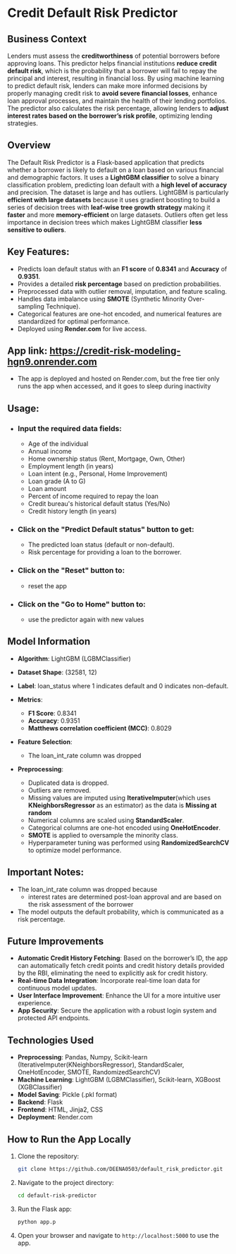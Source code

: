 # Credit Default Risk Predictor

## Business Context
Lenders must assess the **creditworthiness** of potential borrowers before approving loans. This predictor helps financial institutions **reduce credit default risk**, which is the probability that a borrower will fail to repay the principal and interest, resulting in financial loss. By using machine learning to predict default risk, lenders can make more informed decisions by properly managing credit risk to **avoid severe financial losses**, enhance loan approval processes, and maintain the health of their lending portfolios.
The predictor also calculates the risk percentage, allowing lenders to **adjust interest rates based on the borrower’s risk profile**, optimizing lending strategies.
  
## Overview
The Default Risk Predictor is a Flask-based application that predicts whether a borrower is likely to default on a loan based on various financial and demographic factors. It uses a **LightGBM classifier** to solve a binary classification problem, predicting loan default with a **high level of accuracy** and precision.
The dataset is large and has outliers. LightGBM is particularly **efficient with large datasets** because it uses gradient boosting to build a series of decision trees with **leaf-wise tree growth strategy** making it **faster** and more **memory-efficient** on large datasets. Outliers often get less importance in decision trees which makes LightGBM classifier **less sensitive to ouliers**. 

## Key Features:
* Predicts loan default status with an **F1 score** of **0.8341** and **Accuracy** of **0.9351**.
* Provides a detailed **risk percentage** based on prediction probabilities.
* Preprocessed data with outlier removal, imputation, and feature scaling.
* Handles data imbalance using **SMOTE** (Synthetic Minority Over-sampling Technique).
* Categorical features are one-hot encoded, and numerical features are standardized for optimal performance.
* Deployed using **Render.com** for live access.

## App link: https://credit-risk-modeling-hgn9.onrender.com
* The app is deployed and hosted on Render.com, but the free tier only runs the app when accessed, and it goes to sleep during inactivity

## Usage:
* ### Input the required data fields:
  * Age of the individual
  * Annual income
  * Home ownership status (Rent, Mortgage, Own, Other)
  * Employment length (in years)
  * Loan intent (e.g., Personal, Home Improvement)
  * Loan grade (A to G)
  * Loan amount
  * Percent of income required to repay the loan
  * Credit bureau's historical default status (Yes/No)
  * Credit history length (in years)

* ### Click on the "**Predict Default status**" button to get:
  * The predicted loan status (default or non-default).
  * Risk percentage for providing a loan to the borrower.
  
* ### Click on the "Reset" button to:
  * reset the app
* ### Click on the "Go to Home" button  to:
  * use the predictor again with new values

## Model Information

* **Algorithm**: LightGBM (LGBMClassifier)

* **Dataset Shape**: (32581, 12)

* **Label**: loan_status where 1 indicates default and 0 indicates non-default.

* **Metrics**:
  * **F1 Score**: 0.8341
  * **Accuracy**: 0.9351
  * **Matthews correlation coefficient (MCC)**: 0.8029
    
* **Feature Selection**:
  * The loan_int_rate column was dropped

* **Preprocessing**:
  * Duplicated data is dropped.
  * Outliers are removed.
  * Missing values are imputed using **IterativeImputer**(which uses **KNeighborsRegressor** as an estimator) as the data is **Missing at random**
  * Numerical columns are scaled using **StandardScaler**.
  * Categorical columns are one-hot encoded using **OneHotEncoder**.
  * **SMOTE** is applied to oversample the minority class.
  * Hyperparameter tuning was performed using **RandomizedSearchCV** to optimize model performance.

## Important Notes:
* The loan_int_rate column was dropped because
  * interest rates are determined post-loan approval and are based on the risk assessment of the borrower
* The model outputs the default probability, which is communicated as a risk percentage.

## Future Improvements
* **Automatic Credit History Fetching**: Based on the borrower’s ID, the app can automatically fetch credit points and credit history details provided by the RBI, eliminating the need to explicitly ask for credit history.
* **Real-time Data Integration**: Incorporate real-time loan data for continuous model updates.
* **User Interface Improvement**: Enhance the UI for a more intuitive user experience.
* **App Security**: Secure the application with a robust login system and protected API endpoints.

## Technologies Used
* **Preprocessing**: Pandas, Numpy, Scikit-learn (IterativeImputer(KNeighborsRegressor), StandardScaler, OneHotEncoder, SMOTE, RandomizedSearchCV)
* **Machine Learning**: LightGBM (LGBMClassifier), Scikit-learn, XGBoost (XGBClassifier)
* **Model Saving**: Pickle (.pkl format)
* **Backend**: Flask
* **Frontend**: HTML, Jinja2, CSS
* **Deployment**: Render.com

## How to Run the App Locally
1. Clone the repository:
   ```bash
   git clone https://github.com/DEENA0503/default_risk_predictor.git
2. Navigate to the project directory:
   ```bash
   cd default-risk-predictor
3. Run the Flask app:
   ```bash
   python app.p
4. Open your browser and navigate to `http://localhost:5000` to use the app.

